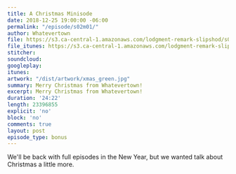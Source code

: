 ```yaml
---
title: A Christmas Minisode
date: 2018-12-25 19:00:00 -06:00
permalink: "/episode/s02m01/"
author: Whatevertown
file: https://s3.ca-central-1.amazonaws.com/lodgment-remark-slipshod/s02xmas.mp3
file_itunes: https://s3.ca-central-1.amazonaws.com/lodgment-remark-slipshod/s02xmas.m4a
stitcher:
soundcloud:
googleplay:
itunes:
artwork: "/dist/artwork/xmas_green.jpg"
summary: Merry Christmas from Whatevertown!
excerpt: Merry Christmas from Whatevertown!
duration: '24:22'
length: 23396855
explicit: 'no'
block: 'no'
comments: true
layout: post
episode_type: bonus
---
```


We'll be back with full episodes in the New Year, but we wanted talk about Christmas a little more.
